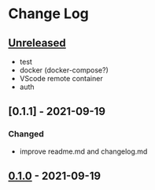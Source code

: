 # Change Log

## [Unreleased]
* test
* docker (docker-compose?)
* VScode remote container
* auth

## [0.1.1] - 2021-09-19
### Changed
* improve readme.md and changelog.md

## [0.1.0] - 2021-09-19

[Unreleased]: https://github.com/hkim0331/users.git/compare/0.1.0...HEAD
[0.1.0]: https://github.com/hkim0331/users.git